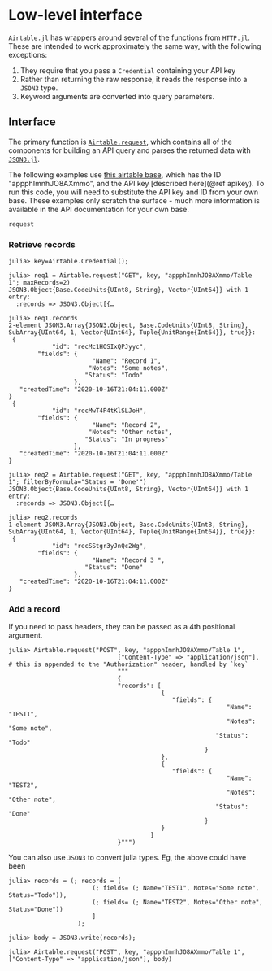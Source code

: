 # Low-level interface

`Airtable.jl` has wrappers around several of the functions from `HTTP.jl`.
These are intended to work approximately the same way,
with the following exceptions:

1. They require that you pass a `Credential` containing your API key
2. Rather than returning the raw response, it reads the response into a `JSON3` type.
3. Keyword arguments are converted into query parameters.

## Interface

The primary function is [`Airtable.request`](@ref),
which contains all of the components for building an API query
and parses the returned data with [`JSON3.jl`](https://github.com/quinnj/JSON3.jl).

The following examples use [this airtable base](https://airtable.com/shrx4BWLV1HurniFD),
which has the ID "appphImnhJO8AXmmo", and the API key [described here](@ref apikey).
To run this code, you will need to substitute the API key and ID
from your own base.
These examples only scratch the surface -
much more information is available in the API documentation for your own base.

```@docs
request
```

### Retrieve records

```julia-repl
julia> key=Airtable.Credential();

julia> req1 = Airtable.request("GET", key, "appphImnhJO8AXmmo/Table 1"; maxRecords=2)
JSON3.Object{Base.CodeUnits{UInt8, String}, Vector{UInt64}} with 1 entry:
  :records => JSON3.Object[{…

julia> req1.records
2-element JSON3.Array{JSON3.Object, Base.CodeUnits{UInt8, String}, SubArray{UInt64, 1, Vector{UInt64}, Tuple{UnitRange{Int64}}, true}}:
 {
            "id": "recMc1HOSIxQPJyyc",
        "fields": {
                       "Name": "Record 1",
                      "Notes": "Some notes",
                     "Status": "Todo"
                  },
   "createdTime": "2020-10-16T21:04:11.000Z"
}
 {
            "id": "recMwT4P4tKlSLJoH",
        "fields": {
                       "Name": "Record 2",
                      "Notes": "Other notes",
                     "Status": "In progress"
                  },
   "createdTime": "2020-10-16T21:04:11.000Z"
}

julia> req2 = Airtable.request("GET", key, "appphImnhJO8AXmmo/Table 1"; filterByFormula="Status = 'Done'")
JSON3.Object{Base.CodeUnits{UInt8, String}, Vector{UInt64}} with 1 entry:
  :records => JSON3.Object[{…

julia> req2.records
1-element JSON3.Array{JSON3.Object, Base.CodeUnits{UInt8, String}, SubArray{UInt64, 1, Vector{UInt64}, Tuple{UnitRange{Int64}}, true}}:
 {
            "id": "recSStgr3yJnQc2Wg",
        "fields": {
                       "Name": "Record 3 ",
                     "Status": "Done"
                  },
   "createdTime": "2020-10-16T21:04:11.000Z"
}
```

### Add a record

If you need to pass headers,
they can be passed as a 4th positional argument.

```julia-repl
julia> Airtable.request("POST", key, "appphImnhJO8AXmmo/Table 1",
                              ["Content-Type" => "application/json"], # this is appended to the "Authorization" header, handled by `key`
                              """
                              {
                              "records": [
                                          {
                                             "fields": {
                                                            "Name": "TEST1",
                                                            "Notes": "Some note",
                                                         "Status": "Todo"
                                                      }
                                          },
                                          {
                                             "fields": {
                                                            "Name": "TEST2",
                                                            "Notes": "Other note",
                                                         "Status": "Done"
                                                      }
                                          }
                                       ]
                              }""")
```

You can also use `JSON3` to convert julia types. Eg, the above could have been

```julia-repl
julia> records = (; records = [
                       (; fields= (; Name="TEST1", Notes="Some note", Status="Todo")),
                       (; fields= (; Name="TEST2", Notes="Other note", Status="Done"))
                       ]
                   );

julia> body = JSON3.write(records);

julia> Airtable.request("POST", key, "appphImnhJO8AXmmo/Table 1", ["Content-Type" => "application/json"], body)
```
